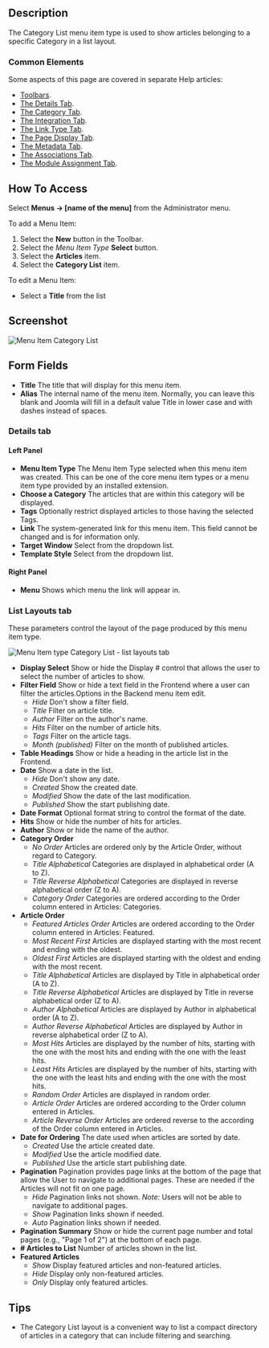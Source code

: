 <!-- Filename: Help4.x:Menu_Item:_Category_List / Display title: Category List -->

## Description

The Category List menu item type is used to show articles belonging to a
specific Category in a list layout.

### Common Elements

Some aspects of this page are covered in separate Help articles:

* [Toolbars](jdocmanual?article=help/common-elements/toolbars).
* [The Details Tab](jdocmanual?article=help/menu-items-common/menu-item-details).
* [The Category Tab](jdocmanual?article=help/menu-items-common/menu-item-category).
* [The Integration Tab](jdocmanual?article=help/menu-items-common/menu-item-integration).
* [The Link Type Tab](jdocmanual?article=help/menu-items-common/menu-item-link-type).
* [The Page Display Tab](jdocmanual?article=help/menu-items-common/menu-item-page-display).
* [The Metadata Tab](jdocmanual?article=help/menu-items-common/menu-item-metadata).
* [The Associations Tab](jdocmanual?article=help/common-elements/edit-associations).
* [The Module Assignment Tab](jdocmanual?article=help/menu-items-common/menu-item-module-assignment).

## How To Access

Select **Menus → \[name of the menu\]** from the Administrator menu.

To add a Menu Item:

1.  Select the **New** button in the Toolbar.
2.  Select the *Menu Item Type* **Select** button.
3.  Select the **Articles** item.
4.  Select the **Category List** item.

To edit a Menu Item:

- Select a **Title** from the list

## Screenshot

![Menu Item Category List](../../../en/images/menu-items/articles-category-list-details-tab.png)

## Form Fields

- **Title** The title that will display for this menu item.
- **Alias** The internal name of the menu item. Normally, you can leave
  this blank and Joomla will fill in a default value Title in lower case
  and with dashes instead of spaces.

### Details tab

#### Left Panel

- **Menu Item Type** The Menu Item Type selected when this menu item
  was created. This can be one of the core menu item types or a menu
  item type provided by an installed extension.
- **Choose a Category** The articles that are within this category will
  be displayed.
- **Tags** Optionally restrict displayed articles to those having the
  selected Tags.
- **Link** The system-generated link for this menu item. This field
  cannot be changed and is for information only.
- **Target Window** Select from the dropdown list.
- **Template Style** Select from the dropdown list.

#### Right Panel

- **Menu** Shows which menu the link will appear in.

### List Layouts tab

These parameters control the layout of the page produced by this menu item type.

![Menu Item type Category List - list layouts tab](../../../en/images/menu-items/articles-category-list-list-layouts-tab.png)

- **Display Select** Show or hide the Display \# control that allows the user
  to select the number of articles to show.
- **Filter Field** Show or hide a text field in the Frontend where a user can
  filter the articles.Options in the Backend menu item edit.
  - *Hide* Don't show a filter field.
  - *Title* Filter on article title.
  - *Author* Filter on the author's name.
  - *Hits* Filter on the number of article hits.
  - *Tags* Filter on the article tags.
  - *Month (published)* Filter on the month of published articles.
- **Table Headings** Show or hide a heading in the article list in the
  Frontend.
- **Date** Show a date in the list.
  - *Hide* Don't show any date.
  - *Created* Show the created date.
  - *Modified* Show the date of the last modification.
  - *Published* Show the start publishing date.
- **Date Format** Optional format string to control the format of the date.
- **Hits** Show or hide the number of hits for articles.
- **Author** Show or hide the name of the author.
- **Category Order**
  - *No Order* Articles are ordered only by the Article Order, without
    regard to Category.
  - *Title Alphabetical* Categories are displayed in alphabetical order
    (A to Z).
  - *Title Reverse Alphabetical* Categories are displayed in reverse
    alphabetical order (Z to A).
  - *Category Order* Categories are ordered according to the Order column
    entered in Articles: Categories.
- **Article Order**
  - *Featured Articles Order* Articles are ordered according to the Order
    column entered in Articles: Featured.
  - *Most Recent First* Articles are displayed starting with the most
    recent and ending with the oldest.
  - *Oldest First* Articles are displayed starting with the oldest and
    ending with the most recent.
  - *Title Alphabetical* Articles are displayed by Title in alphabetical
    order (A to Z).
  - *Title Reverse Alphabetical* Articles are displayed by Title in
    reverse alphabetical order (Z to A).
  - *Author Alphabetical* Articles are displayed by Author in
    alphabetical order (A to Z).
  - *Author Reverse Alphabetical* Articles are displayed by Author in
    reverse alphabetical order (Z to A).
  - *Most Hits* Articles are displayed by the number of hits, starting
    with the one with the most hits and ending with the one with the
    least hits.
  - *Least Hits* Articles are displayed by the number of hits, starting
    with the one with the least hits and ending with the one with the
    most hits.
  - *Random Order* Articles are displayed in random order.
  - *Article Order* Articles are ordered according to the Order column
    entered in Articles.
  - *Article Reverse Order* Articles are ordered reverse to the according
    of the Order column entered in Articles.
- **Date for Ordering** The date used when articles are sorted by date.
  - *Created* Use the article created date.
  - *Modified* Use the article modified date.
  - *Published* Use the article start publishing date.
- **Pagination** Pagination provides page links at the bottom of the
  page that allow the User to navigate to additional pages. These are
  needed if the Articles will not fit on one page.
  - *Hide* Pagination links not shown. *Note:* Users will not be able to
    navigate to additional pages.
  - *Show* Pagination links shown if needed.
  - *Auto* Pagination links shown if needed.
- **Pagination Summary** Show or hide the current page number and total pages
  (e.g., "Page 1 of 2") at the bottom of each page.
- **\# Articles to List** Number of articles shown in the list.
- **Featured Articles**
  - *Show* Display featured articles and non-featured articles.
  - *Hide* Display only non-featured articles.
  - *Only* Display only featured articles.

## Tips

- The Category List layout is a convenient way to list a compact
  directory of articles in a category that can include filtering and
  searching.
